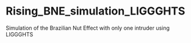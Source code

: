 # Rising_BNE_simulation_LIGGGHTS
 Simulation of the Brazilian Nut Effect with only one intruder using LIGGGHTS

